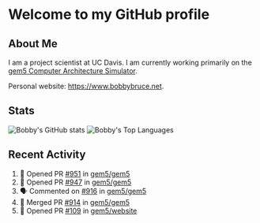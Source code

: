 # Welcome to my GitHub profile

## About Me

I am a project scientist at UC Davis. I am currently working primarily on the [gem5 Computer Architecture Simulator](https://github.com/gem5).

Personal website: <https://www.bobbybruce.net>.

## Stats

![Bobby's GitHub stats](https://github-readme-stats.vercel.app/api?username=bobbyrbruce&show_icons=true&theme=responsive&include_all_commits=true&count_private=true&show=reviews&disable_animations=true)
![Bobby's Top Languages ](https://github-readme-stats.vercel.app/api/top-langs/?username=bobbyrbruce&layout=compact&theme=responsive&count_private=true&langs_count=10&disable_animations=true)

## Recent Activity

<!--START_SECTION:activity-->
1. 💪 Opened PR [#951](https://github.com/gem5/gem5/pull/951) in [gem5/gem5](https://github.com/gem5/gem5)
2. 💪 Opened PR [#947](https://github.com/gem5/gem5/pull/947) in [gem5/gem5](https://github.com/gem5/gem5)
3. 🗣 Commented on [#916](https://github.com/gem5/gem5/issues/916#issuecomment-2007768236) in [gem5/gem5](https://github.com/gem5/gem5)
4. 🎉 Merged PR [#914](https://github.com/gem5/gem5/pull/914) in [gem5/gem5](https://github.com/gem5/gem5)
5. 💪 Opened PR [#109](https://github.com/gem5/website/pull/109) in [gem5/website](https://github.com/gem5/website)
<!--END_SECTION:activity-->
